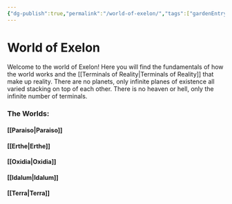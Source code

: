 ```yaml
---
{"dg-publish":true,"permalink":"/world-of-exelon/","tags":["gardenEntry"]}
---
```


# World of Exelon

Welcome to the world of Exelon! Here you will find the fundamentals of how the world works and the [[Terminals of Reality\|Terminals of Reality]] that make up reality. There are no planets, only infinite planes of existence all varied stacking on top of each other. There is no heaven or hell, only the infinite number of terminals.

### The Worlds:
#### [[Paraiso\|Paraiso]]

#### [[Erthe\|Erthe]]
#### [[Oxidia\|Oxidia]]

#### [[Idalum\|Idalum]]

#### [[Terra\|Terra]]
